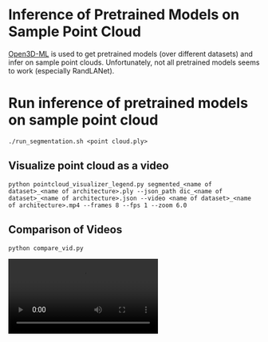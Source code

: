 # Inference of Pretrained Models on Sample Point Cloud

[Open3D-ML](https://github.com/isl-org/Open3D-ML) is used to get pretrained models (over different datasets) and infer on sample point clouds. Unfortunately, not all pretrained models seems to work (especially RandLANet).

# Run inference of pretrained models on sample point cloud
```code
./run_segmentation.sh <point cloud.ply>

```


## Visualize point cloud as a video
```code
python pointcloud_visualizer_legend.py segmented_<name of dataset>_<name of architecture>.ply --json_path dic_<name of dataset>_<name of architecture>.json --video <name of dataset>_<name of architecture>.mp4 --frames 8 --fps 1 --zoom 6.0

```


## Comparison of Videos

```code
python compare_vid.py
```


![Results](assets/comparison_grid.mp4)